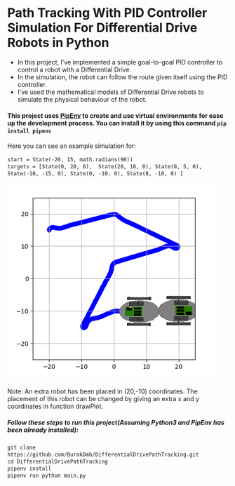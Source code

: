 # Path Tracking With PID Controller Simulation For Differential Drive Robots in Python


- In this project, I've implemented a simple goal-to-goal PID controller to control a robot with a Differential Drive. 
- In the simulation, the robot can follow the route given itself using the PID controller.
- I've used the mathematical models of Differential Drive robots to simulate the physical behaviour of the robot.

#### This project uses [PipEnv]([https://link](https://pipenv.readthedocs.io/en/latest/)) to create and use virtual environments for ease up the development process. You can install it by using this command `pip install pipenv`

Here you can see an example simulation for:
```
start = State(-20, 15, math.radians(90))
targets = [State(0, 20, 0),  State(20, 10, 0), State(0, 5, 0), State(-10, -15, 0), State(0, -10, 0), State(8, -10, 0) ]
```

![Example Simulation](example-simulation.png)

Note: An extra robot has been placed in (20,-10) coordinates. The placement of this robot can be changed by giving an extra x and y coordinates in function drawPlot.

##### Follow these steps to run this project(Assuming Python3 and PipEnv has been already installed):


```
git clone https://github.com/BurakDmb/DifferentialDrivePathTracking.git
cd DifferentialDrivePathTracking
pipenv install
pipenv run python main.py
```

